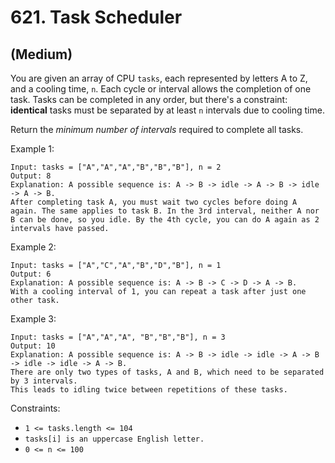 # 621. Task Scheduler
## (Medium)

You are given an array of CPU `tasks`, each represented by letters A to Z, and a cooling time, `n`. Each cycle or interval allows the completion of one task. Tasks can be completed in any order, but there's a constraint: **identical** tasks must be separated by at least `n` intervals due to cooling time.

​Return the *minimum number of intervals* required to complete all tasks.


Example 1:

```
Input: tasks = ["A","A","A","B","B","B"], n = 2
Output: 8
Explanation: A possible sequence is: A -> B -> idle -> A -> B -> idle -> A -> B.
After completing task A, you must wait two cycles before doing A again. The same applies to task B. In the 3rd interval, neither A nor B can be done, so you idle. By the 4th cycle, you can do A again as 2 intervals have passed.
```

Example 2:

```
Input: tasks = ["A","C","A","B","D","B"], n = 1
Output: 6
Explanation: A possible sequence is: A -> B -> C -> D -> A -> B.
With a cooling interval of 1, you can repeat a task after just one other task.
```

Example 3:

```
Input: tasks = ["A","A","A", "B","B","B"], n = 3
Output: 10
Explanation: A possible sequence is: A -> B -> idle -> idle -> A -> B -> idle -> idle -> A -> B.
There are only two types of tasks, A and B, which need to be separated by 3 intervals. 
This leads to idling twice between repetitions of these tasks.
```
 

Constraints:

- `1 <= tasks.length <= 104`
- `tasks[i] is an uppercase English letter.`
- `0 <= n <= 100`